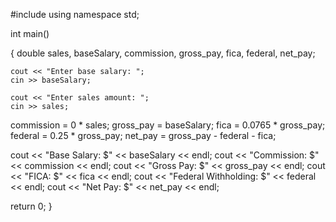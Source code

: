 #include <iostream>
using namespace std;

int main()

{
   double sales, baseSalary, commission, gross_pay, fica, federal, net_pay;

    cout << "Enter base salary: ";
    cin >> baseSalary;
    
    cout << "Enter sales amount: ";
    cin >> sales;
    
   commission = 0 * sales;
   gross_pay = baseSalary;
   fica = 0.0765 * gross_pay;
   federal = 0.25 * gross_pay;
   net_pay = gross_pay - federal - fica;
    
   cout << "Base Salary: $" << baseSalary << endl;
   cout << "Commission: $" << commission << endl;
   cout << "Gross Pay: $" << gross_pay << endl;
   cout << "FICA: $" << fica << endl;
   cout << "Federal Withholding: $" << federal << endl;
   cout << "Net Pay: $" << net_pay << endl;

   return 0;
}
